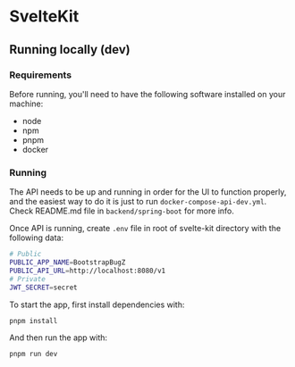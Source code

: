 # SvelteKit

## Running locally (dev)

### Requirements

Before running, you'll need to have the following software installed on your machine:
- node
- npm
- pnpm
- docker

### Running

The API needs to be up and running in order for the UI to function properly, and the easiest way to do it is just to run `docker-compose-api-dev.yml`. Check README.md file in `backend/spring-boot` for more info.

Once API is running, create `.env` file in root of svelte-kit directory with the following data:

```bash
# Public
PUBLIC_APP_NAME=BootstrapBugZ
PUBLIC_API_URL=http://localhost:8080/v1
# Private
JWT_SECRET=secret
```

To start the app, first install dependencies with:

```bash
pnpm install
```

And then run the app with:

```bash
pnpm run dev
```
